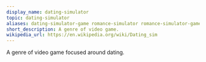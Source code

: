```yaml
---
display_name: dating-simulator
topic: dating-simulator
aliases: dating-simulator-game romance-simulator romance-simulator-game
short_description: A genre of video game.
wikipedia_url: https://en.wikipedia.org/wiki/Dating_sim
---
```

A genre of video game focused around dating.